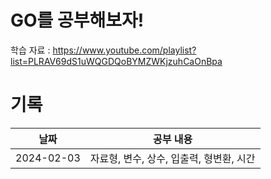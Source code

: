 # GO를 공부해보자!
학습 자료 : https://www.youtube.com/playlist?list=PLRAV69dS1uWQGDQoBYMZWKjzuhCaOnBpa

# 기록

| 날짜         | 공부 내용                                                        |
|------------|-----------------------------------------------------------|
| 2024-02-03 | 자료형, 변수, 상수, 입출력, 형변환, 시간 |